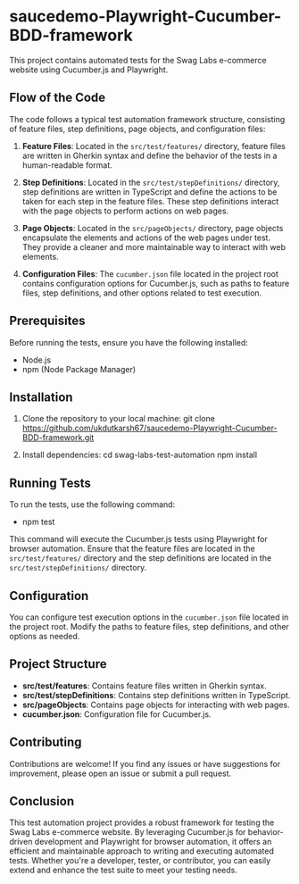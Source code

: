 # saucedemo-Playwright-Cucumber-BDD-framework

This project contains automated tests for the Swag Labs e-commerce website using Cucumber.js and Playwright.

## Flow of the Code

The code follows a typical test automation framework structure, consisting of feature files, step definitions, page objects, and configuration files:

1. **Feature Files**: Located in the `src/test/features/` directory, feature files are written in Gherkin syntax and define the behavior of the tests in a human-readable format.

2. **Step Definitions**: Located in the `src/test/stepDefinitions/` directory, step definitions are written in TypeScript and define the actions to be taken for each step in the feature files. These step definitions interact with the page objects to perform actions on web pages.

3. **Page Objects**: Located in the `src/pageObjects/` directory, page objects encapsulate the elements and actions of the web pages under test. They provide a cleaner and more maintainable way to interact with web elements.

4. **Configuration Files**: The `cucumber.json` file located in the project root contains configuration options for Cucumber.js, such as paths to feature files, step definitions, and other options related to test execution.

## Prerequisites

Before running the tests, ensure you have the following installed:

- Node.js
- npm (Node Package Manager)

## Installation

1. Clone the repository to your local machine:
   git clone https://github.com/ukdutkarsh67/saucedemo-Playwright-Cucumber-BDD-framework.git

2. Install dependencies:
   cd swag-labs-test-automation
   npm install


## Running Tests

To run the tests, use the following command:
  - npm test

This command will execute the Cucumber.js tests using Playwright for browser automation. Ensure that the feature files are located in the `src/test/features/` directory and the step definitions are located in the `src/test/stepDefinitions/` directory.

## Configuration

You can configure test execution options in the `cucumber.json` file located in the project root. Modify the paths to feature files, step definitions, and other options as needed.

## Project Structure

- **src/test/features**: Contains feature files written in Gherkin syntax.
- **src/test/stepDefinitions**: Contains step definitions written in TypeScript.
- **src/pageObjects**: Contains page objects for interacting with web pages.
- **cucumber.json**: Configuration file for Cucumber.js.

## Contributing

Contributions are welcome! If you find any issues or have suggestions for improvement, please open an issue or submit a pull request.

## Conclusion

This test automation project provides a robust framework for testing the Swag Labs e-commerce website. By leveraging Cucumber.js for behavior-driven development and Playwright for browser automation, it offers an efficient and maintainable approach to writing and executing automated tests. Whether you're a developer, tester, or contributor, you can easily extend and enhance the test suite to meet your testing needs.
